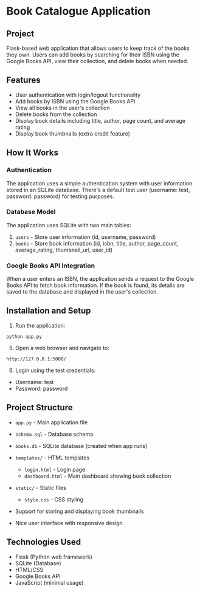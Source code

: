 # Book Catalogue Application

## Project
Flask-based web application that allows users to keep track of the books they own. Users can add books by searching for their ISBN using the Google Books API, view their collection, and delete books when needed.

## Features
- User authentication with login/logout functionality
- Add books by ISBN using the Google Books API
- View all books in the user's collection
- Delete books from the collection
- Display book details including title, author, page count, and average rating
- Display book thumbnails (extra credit feature)

## How It Works

### Authentication
The application uses a simple authentication system with user information stored in an SQLite database. There's a default test user (username: test, password: password) for testing purposes.

### Database Model
The application uses SQLite with two main tables:
1. `users` - Store user information (id, username, password)
2. `books` - Store book information (id, isbn, title, author, page_count, average_rating, thumbnail_url, user_id)

### Google Books API Integration
When a user enters an ISBN, the application sends a request to the Google Books API to fetch book information. If the book is found, its details are saved to the database and displayed in the user's collection.

## Installation and Setup

1. Run the application:
```
python app.py
```

5. Open a web browser and navigate to:
```
http://127.0.0.1:5000/
```

6. Login using the test credentials:
- Username: test
- Password: password

## Project Structure
- `app.py` - Main application file
- `schema.sql` - Database schema
- `books.db` - SQLite database (created when app runs)
- `templates/` - HTML templates
  - `login.html` - Login page
  - `dashboard.html` - Main dashboard showing book collection
- `static/` - Static files
  - `style.css` - CSS styling

- Support for storing and displaying book thumbnails
- Nice user interface with responsive design

## Technologies Used
- Flask (Python web framework)
- SQLite (Database)
- HTML/CSS
- Google Books API
- JavaScript (minimal usage)
